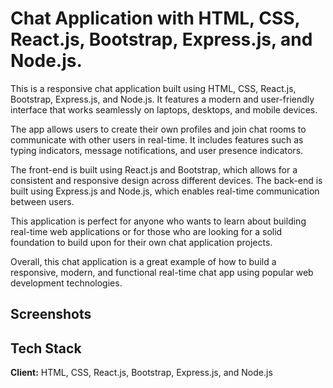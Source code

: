 
# Chat Application with HTML, CSS, React.js, Bootstrap, Express.js, and Node.js. 


 This is a responsive chat application built using HTML, CSS, React.js, Bootstrap, Express.js, and Node.js. It features a modern and user-friendly interface that works seamlessly on laptops, desktops, and mobile devices.

The app allows users to create their own profiles and join chat rooms to communicate with other users in real-time. It includes features such as typing indicators, message notifications, and user presence indicators.

The front-end is built using React.js and Bootstrap, which allows for a consistent and responsive design across different devices. The back-end is built using Express.js and Node.js, which enables real-time communication between users.

This application is perfect for anyone who wants to learn about building real-time web applications or for those who are looking for a solid foundation to build upon for their own chat application projects.

Overall, this chat application is a great example of how to build a responsive, modern, and functional real-time chat app using popular web development technologies.

## Screenshots




## Tech Stack

**Client:** HTML, CSS, React.js, Bootstrap, Express.js, and Node.js



